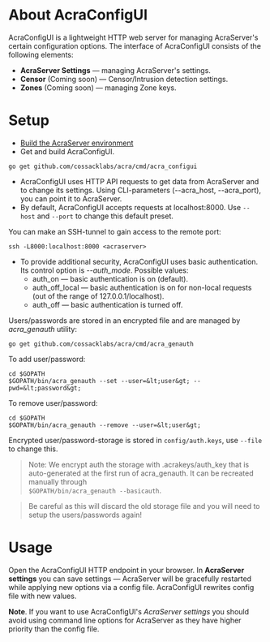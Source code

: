 # About AcraConfigUI
AcraConfigUI is a lightweight HTTP web server for managing AcraServer's certain configuration options.
The interface of AcraConfigUI consists of the following elements:
 
* **AcraServer Settings** — managing AcraServer's settings.
* **Censor** (Coming soon) — Censor/Intrusion detection settings.
* **Zones** (Coming soon) — managing Zone keys.
# Setup
* [Build the AcraServer environment](https://github.com/cossacklabs/acra/wiki/Quick-start-guide#build-the-key-generator-and-generate-keys)
* Get and build AcraConfigUI.
```
go get github.com/cossacklabs/acra/cmd/acra_configui
```
*  AcraConfigUI uses HTTP API requests to get data from AcraServer and to change its settings. Using CLI-parameters (--acra_host, --acra_port), you can point it to AcraServer.
*  By default, AcraConfigUI accepts requests at localhost:8000. Use `--host` and `--port` to change this default preset.
 
You can make an SSH-tunnel to gain access to the remote port:
```
ssh -L8000:localhost:8000 <acraserver>
```
* To provide additional security, AcraConfigUI uses basic authentication. Its control option is *--auth_mode*. Possible values:
  * auth_on — basic authentication is on (default).
  * auth_off_local — basic authentication is on for non-local requests (out of the range of 127.0.0.1/localhost).
  * auth_off — basic authentication is turned off.
  
Users/passwords are stored in an encrypted file and are managed by *acra_genauth* utility:
  
```go get github.com/cossacklabs/acra/cmd/acra_genauth```
  
To add user/password:  
```
cd $GOPATH
$GOPATH/bin/acra_genauth --set --user=&lt;user&gt; --pwd=&lt;password&gt;
```
To remove user/password:
```
cd $GOPATH
$GOPATH/bin/acra_genauth --remove --user=&lt;user&gt;
```
  
Encrypted user/password-storage is stored in ```config/auth.keys```, use `--file` to change this.
  
> Note: We encrypt auth the storage with .acrakeys/auth_key that is auto-generated at the first run of acra_genauth. It can be recreated manually through  
```$GOPATH/bin/acra_genauth --basicauth```.
 
 > Be careful as this will discard the old storage file and you will need to setup the users/passwords again!
# Usage
Open the AcraConfigUI HTTP endpoint in your browser.
In **AcraServer settings** you can save settings — AcraServer will be gracefully restarted while applying new options via a config file. AcraConfigUI rewrites config file with new values.

**Note**. If you want to use AcraConfigUI's *AcraServer settings* you should avoid using command line options for AcraServer as they have higher priority than the config file.
